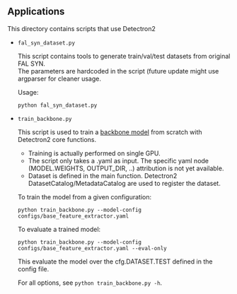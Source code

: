 ## Applications

This directory contains scripts that use Detectron2

* `fal_syn_dataset.py`

   This script contains tools to generate train/val/test datasets from original FAL SYN.  
   The parameters are hardcoded in the script (future update might use argparser for cleaner usage.  

   Usage:  
   ```  
   python fal_syn_dataset.py  
   ```  

* `train_backbone.py`

   This script is used to train a [backbone model](modeling/) from scratch with Detectron2 core functions.  
   * Training is actually performed on single GPU.  
   * The script only takes a .yaml as input. The specific yaml node (MODEL.WEIGHTS, OUTPUT_DIR, ..) attribution is not yet available.  
   * Dataset is defined in the main function. Detectron2 DatasetCatalog/MetadataCatalog are used to register the dataset.

   To train the model from a given configuration:  
   ```  
   python train_backbone.py --model-config configs/base_feature_extractor.yaml  
   ```  

   To evaluate a trained model:  
   ```  
   python train_backbone.py --model-config configs/base_feature_extractor.yaml --eval-only  
   ```  
   This evaluate the model over the cfg.DATASET.TEST defined in the config file.  

   For all options, see `python train_backbone.py -h`.